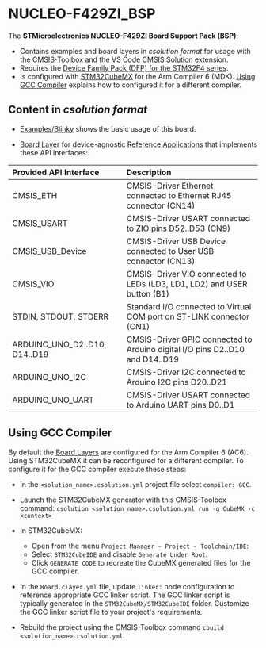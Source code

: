 # NUCLEO-F429ZI_BSP

The **STMicroelectronics NUCLEO-F429ZI Board Support Pack (BSP)**:

- Contains examples and board layers in *csolution format* for usage with the [CMSIS-Toolbox](https://github.com/Open-CMSIS-Pack/cmsis-toolbox/blob/main/docs/README.md) and the  [VS Code CMSIS Solution](https://marketplace.visualstudio.com/items?itemName=Arm.cmsis-csolution) extension.
- Requires the [Device Family Pack (DFP) for the STM32F4 series](https://www.keil.arm.com/packs/stm32f4xx_dfp-keil).
- Is configured with [STM32CubeMX](https://www.st.com/en/development-tools/stm32cubemx.html) for the Arm Compiler 6 (MDK). [Using GCC Compiler](#using-gcc-compiler) explains how to configured it for a different compiler.

## Content in *csolution format*

- [Examples/Blinky](https://github.com/Open-CMSIS-Pack/ST_NUCLEO-F429ZI_BSP/tree/main/Examples/Blinky) shows the basic usage of this board.

- [Board Layer](https://github.com/Open-CMSIS-Pack/ST_NUCLEO-F429ZI_BSP/tree/main/Layers/Default) for device-agnostic [Reference Applications](https://github.com/Open-CMSIS-Pack/cmsis-toolbox/blob/main/docs/ReferenceApplications.md) that implements these API interfaces:

| Provided API Interface        | Description
|:------------------------------|:------------------------------------------------------------------------------
| CMSIS_ETH                     | CMSIS-Driver Ethernet connected to Ethernet RJ45 connector (CN14)
| CMSIS_USART                   | CMSIS-Driver USART connected to ZIO pins D52..D53 (CN9)
| CMSIS_USB_Device              | CMSIS-Driver USB Device connected to User USB connector (CN13)
| CMSIS_VIO                     | CMSIS-Driver VIO connected to LEDs (LD3, LD1, LD2) and USER button (B1)
| STDIN, STDOUT, STDERR         | Standard I/O connected to Virtual COM port on ST-LINK connector (CN1)
| ARDUINO_UNO_D2..D10, D14..D19 | CMSIS-Driver GPIO connected to Arduino digital I/O pins D2..D10 and D14..D19
| ARDUINO_UNO_I2C               | CMSIS-Driver I2C connected to Arduino I2C pins D20..D21
| ARDUINO_UNO_UART              | CMSIS-Driver USART connected to Arduino UART pins D0..D1

## Using GCC Compiler

By default the [Board Layers](https://github.com/Open-CMSIS-Pack/ST_NUCLEO-F429ZI_BSP/tree/main/Layers) are configured for the Arm Compiler 6 (AC6). Using STM32CubeMX it can be reconfigured for a different compiler. To configure it for the GCC compiler execute these steps:

- In the `<solution_name>.csolution.yml` project file select `compiler: GCC`.
- Launch the STM32CubeMX generator with this CMSIS-Toolbox command:
  `csolution <solution_name>.csolution.yml run -g CubeMX -c <context>`
- In STM32CubeMX:
  - Open from the menu `Project Manager - Project - Toolchain/IDE`:
  - Select `STM32CubeIDE` and disable `Generate Under Root`.
  - Click `GENERATE CODE` to recreate the CubeMX generated files for the GCC compiler.

- In the `Board.clayer.yml` file, update `linker:` node configuration to reference appropriate GCC linker script.
  The GCC linker script is typically generated in the `STM32CubeMX/STM32CubeIDE` folder. Customize the GCC linker script file to your project's requirements.
- Rebuild the project using the CMSIS-Toolbox command `cbuild <solution_name>.csolution.yml`.
